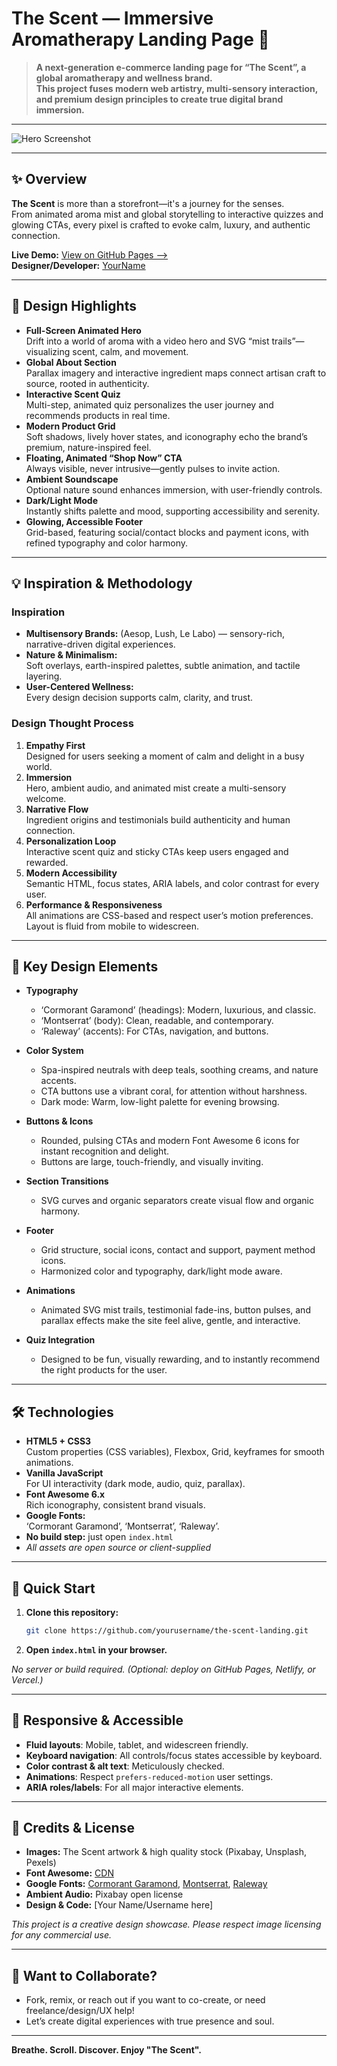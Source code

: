 # The Scent — Immersive Aromatherapy Landing Page 🌿

> **A next-generation e-commerce landing page for “The Scent”, a global aromatherapy and wellness brand.  
> This project fuses modern web artistry, multi-sensory interaction, and premium design principles to create true digital brand immersion.**

---

![Hero Screenshot](./screenshot-hero.jpg)

---

## ✨ Overview

**The Scent** is more than a storefront—it's a journey for the senses.  
From animated aroma mist and global storytelling to interactive quizzes and glowing CTAs, every pixel is crafted to evoke calm, luxury, and authentic connection.

**Live Demo:** [View on GitHub Pages ⟶](https://nordeim.github.io/The-Scent-oa5/)  
**Designer/Developer:** [YourName](https://github.com/copilot/share/081d0110-40e4-8881-9041-d040406268ff)

---

## 🎨 Design Highlights

- **Full-Screen Animated Hero**  
  Drift into a world of aroma with a video hero and SVG “mist trails”—visualizing scent, calm, and movement.
- **Global About Section**  
  Parallax imagery and interactive ingredient maps connect artisan craft to source, rooted in authenticity.
- **Interactive Scent Quiz**  
  Multi-step, animated quiz personalizes the user journey and recommends products in real time.
- **Modern Product Grid**  
  Soft shadows, lively hover states, and iconography echo the brand’s premium, nature-inspired feel.
- **Floating, Animated “Shop Now” CTA**  
  Always visible, never intrusive—gently pulses to invite action.
- **Ambient Soundscape**  
  Optional nature sound enhances immersion, with user-friendly controls.
- **Dark/Light Mode**  
  Instantly shifts palette and mood, supporting accessibility and serenity.
- **Glowing, Accessible Footer**  
  Grid-based, featuring social/contact blocks and payment icons, with refined typography and color harmony.

---

## 💡 Inspiration & Methodology

### Inspiration

- **Multisensory Brands:** (Aesop, Lush, Le Labo) — sensory-rich, narrative-driven digital experiences.
- **Nature & Minimalism:**  
  Soft overlays, earth-inspired palettes, subtle animation, and tactile layering.
- **User-Centered Wellness:**  
  Every design decision supports calm, clarity, and trust.

### Design Thought Process

1. **Empathy First**  
   Designed for users seeking a moment of calm and delight in a busy world.
2. **Immersion**  
   Hero, ambient audio, and animated mist create a multi-sensory welcome.
3. **Narrative Flow**  
   Ingredient origins and testimonials build authenticity and human connection.
4. **Personalization Loop**  
   Interactive scent quiz and sticky CTAs keep users engaged and rewarded.
5. **Modern Accessibility**  
   Semantic HTML, focus states, ARIA labels, and color contrast for every user.
6. **Performance & Responsiveness**  
   All animations are CSS-based and respect user’s motion preferences. Layout is fluid from mobile to widescreen.

---

## 🧩 Key Design Elements

- **Typography**  
  - ‘Cormorant Garamond’ (headings): Modern, luxurious, and classic.
  - ‘Montserrat’ (body): Clean, readable, and contemporary.
  - ‘Raleway’ (accents): For CTAs, navigation, and buttons.

- **Color System**  
  - Spa-inspired neutrals with deep teals, soothing creams, and nature accents.
  - CTA buttons use a vibrant coral, for attention without harshness.
  - Dark mode: Warm, low-light palette for evening browsing.

- **Buttons & Icons**  
  - Rounded, pulsing CTAs and modern Font Awesome 6 icons for instant recognition and delight.
  - Buttons are large, touch-friendly, and visually inviting.

- **Section Transitions**  
  - SVG curves and organic separators create visual flow and organic harmony.

- **Footer**  
  - Grid structure, social icons, contact and support, payment method icons.
  - Harmonized color and typography, dark/light mode aware.

- **Animations**  
  - Animated SVG mist trails, testimonial fade-ins, button pulses, and parallax effects make the site feel alive, gentle, and interactive.

- **Quiz Integration**  
  - Designed to be fun, visually rewarding, and to instantly recommend the right products for the user.

---

## 🛠️ Technologies

- **HTML5 + CSS3**  
  Custom properties (CSS variables), Flexbox, Grid, keyframes for smooth animations.
- **Vanilla JavaScript**  
  For UI interactivity (dark mode, audio, quiz, parallax).
- **Font Awesome 6.x**  
  Rich iconography, consistent brand visuals.
- **Google Fonts:**  
  ‘Cormorant Garamond’, ‘Montserrat’, ‘Raleway’.
- **No build step:** just open `index.html`
- *All assets are open source or client-supplied*

---

## 🚀 Quick Start

1. **Clone this repository:**
   ```bash
   git clone https://github.com/yourusername/the-scent-landing.git
   ```
2. **Open `index.html` in your browser.**

_No server or build required. (Optional: deploy on GitHub Pages, Netlify, or Vercel.)_

---

## 📱 Responsive & Accessible

- **Fluid layouts**: Mobile, tablet, and widescreen friendly.
- **Keyboard navigation**: All controls/focus states accessible by keyboard.
- **Color contrast & alt text**: Meticulously checked.
- **Animations**: Respect `prefers-reduced-motion` user settings.
- **ARIA roles/labels**: For all major interactive elements.

---

## 👤 Credits & License

- **Images:** The Scent artwork & high quality stock (Pixabay, Unsplash, Pexels)
- **Font Awesome:** [CDN](https://fontawesome.com)
- **Google Fonts:** [Cormorant Garamond](https://fonts.google.com), [Montserrat](https://fonts.google.com), [Raleway](https://fonts.google.com)
- **Ambient Audio:** Pixabay open license  
- **Design & Code:** [Your Name/Username here]

_This project is a creative design showcase. Please respect image licensing for any commercial use._

---

## 🤝 Want to Collaborate?

- Fork, remix, or reach out if you want to co-create, or need freelance/design/UX help!
- Let’s create digital experiences with true presence and soul.

---

**Breathe. Scroll. Discover. Enjoy "The Scent".**
